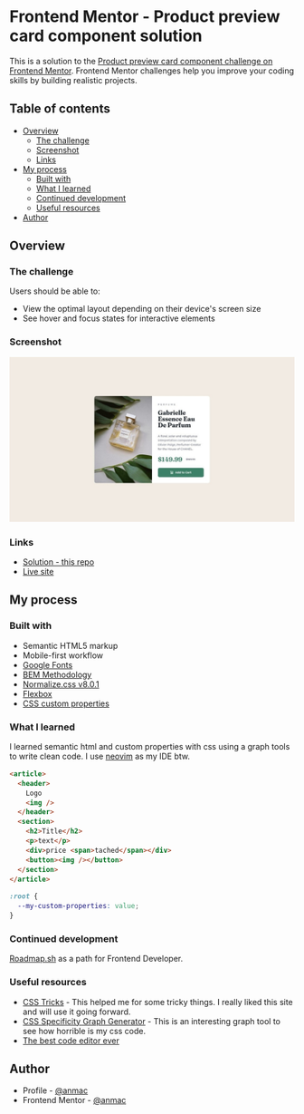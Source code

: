 # Frontend Mentor - Product preview card component solution

This is a solution to the [Product preview card component challenge on Frontend Mentor](https://www.frontendmentor.io/challenges/product-preview-card-component-GO7UmttRfa). Frontend Mentor challenges help you improve your coding skills by building realistic projects.

## Table of contents

- [Overview](#overview)
  - [The challenge](#the-challenge)
  - [Screenshot](#screenshot)
  - [Links](#links)
- [My process](#my-process)
  - [Built with](#built-with)
  - [What I learned](#what-i-learned)
  - [Continued development](#continued-development)
  - [Useful resources](#useful-resources)
- [Author](#author)

## Overview

### The challenge

Users should be able to:

- View the optimal layout depending on their device's screen size
- See hover and focus states for interactive elements

### Screenshot

![](./screenshot.jpg)

### Links

- [Solution - this repo](#)
- [Live site](https://anmac.github.io/frontend-mentor-challenge/newbie/product-preview-card-component-main/)

## My process

### Built with

- Semantic HTML5 markup
- Mobile-first workflow
- [Google Fonts](https://fonts.google.com/)
- [BEM Methodology](https://en.bem.info/methodology/css/)
- [Normalize.css v8.0.1](https://github.com/necolas/normalize.css)
- [Flexbox](https://css-tricks.com/snippets/css/a-guide-to-flexbox/)
- [CSS custom properties](https://css-tricks.com/a-complete-guide-to-custom-properties/)

### What I learned

I learned semantic html and custom properties with css using a graph tools to write clean code. I use [neovim](https://neovim.io/) as my IDE btw.

```html
<article>
  <header>
    Logo
    <img />
  </header>
  <section>
    <h2>Title</h2>
    <p>text</p>
    <div>price <span>tached</span></div>
    <button><img /></button>
  </section>
</article>
```

```css
:root {
  --my-custom-properties: value;
}
```

### Continued development

[Roadmap.sh](https://roadmap.sh) as a path for Frontend Developer.

### Useful resources

- [CSS Tricks](https://css-tricks.com/) - This helped me for some tricky things. I really liked this site and will use it going forward.
- [CSS Specificity Graph Generator](https://jonassebastianohlsson.com/specificity-graph/) - This is an interesting graph tool to see how horrible is my css code.
- [The best code editor ever](https://neovim.io/)

## Author

- Profile - [@anmac](https://github.com/anmac)
- Frontend Mentor - [@anmac](https://www.frontendmentor.io/profile/anmac)
